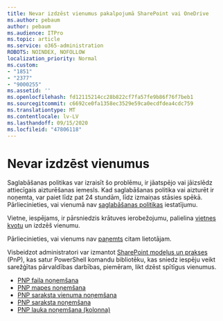 ```yaml
---
title: Nevar izdzēst vienumus pakalpojumā SharePoint vai OneDrive
ms.author: pebaum
author: pebaum
ms.audience: ITPro
ms.topic: article
ms.service: o365-administration
ROBOTS: NOINDEX, NOFOLLOW
localization_priority: Normal
ms.custom:
- "1851"
- "2377"
- "9000255"
ms.assetid: ''
ms.openlocfilehash: fd12115214cc28b822cf7fa57fe9b86f76f7beb1
ms.sourcegitcommit: c6692ce0fa1358ec3529e59ca0ecdfdea4cdc759
ms.translationtype: MT
ms.contentlocale: lv-LV
ms.lasthandoff: 09/15/2020
ms.locfileid: "47806118"
---
```

# <a name="unable-to-delete-items"></a>Nevar izdzēst vienumus

Saglabāšanas politikas var izraisīt šo problēmu, ir jāatspējo vai jāizslēdz attiecīgais aizturēšanas iemesls. Kad saglabāšanas politika vai aizturēt ir noņemta, var paiet līdz pat 24 stundām, līdz izmaiņas stāsies spēkā. Pārliecinieties, vai vienumā nav [saglabāšanas politikas](https://docs.microsoft.com/microsoft-365/compliance/retention-policies) iestatījumu.

Vietne, iespējams, ir pārsniedzis krātuves ierobežojumu, palielina [vietnes kvotu](https://docs.microsoft.com/powershell/module/sharepoint-online/set-sposite?view=sharepoint-ps) un izdzēš vienumu.

Pārliecinieties, vai vienums nav [paņemts](https://support.office.com/article/check-out-check-in-or-discard-changes-to-files-in-a-library-7e2c12a9-a874-4393-9511-1378a700f6de) citam lietotājam.

Visbeidzot administratori var izmantot [SharePoint modeļus un prakses](https://docs.microsoft.com/powershell/sharepoint/sharepoint-pnp/sharepoint-pnp-cmdlets?view=sharepoint-ps#installation) (PnP), kas satur PowerShell komandu bibliotēku, kas sniedz iespēju veikt sarežģītas pārvaldības darbības, piemēram, likt dzēst spītīgus vienumus.
- [PNP faila noņemšana](https://docs.microsoft.com/powershell/module/sharepoint-pnp/remove-pnpfile?view=sharepoint-ps)
- [PNP mapes noņemšana](https://docs.microsoft.com/powershell/module/sharepoint-pnp/remove-pnpfolder?view=sharepoint-ps)
- [PNP saraksta vienuma noņemšana](https://docs.microsoft.com/powershell/module/sharepoint-pnp/remove-pnplistitem?view=sharepoint-ps)
- [PNP saraksta noņemšana](https://docs.microsoft.com/powershell/module/sharepoint-pnp/remove-pnplist?view=sharepoint-ps)
- [PNP lauka noņemšana (kolonna)](https://docs.microsoft.com/powershell/module/sharepoint-pnp/remove-pnpfield?view=sharepoint-ps)